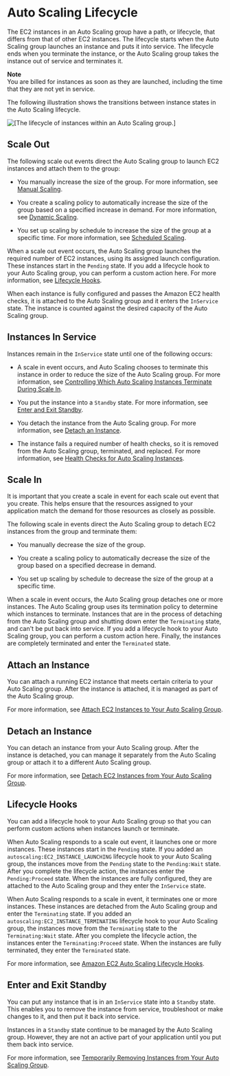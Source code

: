 # Auto Scaling Lifecycle<a name="AutoScalingGroupLifecycle"></a>

The EC2 instances in an Auto Scaling group have a path, or lifecycle, that differs from that of other EC2 instances\. The lifecycle starts when the Auto Scaling group launches an instance and puts it into service\. The lifecycle ends when you terminate the instance, or the Auto Scaling group takes the instance out of service and terminates it\.

**Note**  
You are billed for instances as soon as they are launched, including the time that they are not yet in service\.

The following illustration shows the transitions between instance states in the Auto Scaling lifecycle\.

![\[The lifecycle of instances within an Auto Scaling group.\]](http://docs.aws.amazon.com/autoscaling/ec2/userguide/images/auto_scaling_lifecycle.png)

## Scale Out<a name="as-lifecycle-scale-out"></a>

The following scale out events direct the Auto Scaling group to launch EC2 instances and attach them to the group:

+ You manually increase the size of the group\. For more information, see [Manual Scaling](as-manual-scaling.md)\.

+ You create a scaling policy to automatically increase the size of the group based on a specified increase in demand\. For more information, see [Dynamic Scaling](as-scale-based-on-demand.md)\.

+ You set up scaling by schedule to increase the size of the group at a specific time\. For more information, see [Scheduled Scaling](schedule_time.md)\.

When a scale out event occurs, the Auto Scaling group launches the required number of EC2 instances, using its assigned launch configuration\. These instances start in the `Pending` state\. If you add a lifecycle hook to your Auto Scaling group, you can perform a custom action here\. For more information, see [Lifecycle Hooks](#as-lifecycle-hooks)\.

When each instance is fully configured and passes the Amazon EC2 health checks, it is attached to the Auto Scaling group and it enters the `InService` state\. The instance is counted against the desired capacity of the Auto Scaling group\.

## Instances In Service<a name="as-lifecycle-inservice"></a>

Instances remain in the `InService` state until one of the following occurs:

+ A scale in event occurs, and Auto Scaling chooses to terminate this instance in order to reduce the size of the Auto Scaling group\. For more information, see [Controlling Which Auto Scaling Instances Terminate During Scale In](as-instance-termination.md)\.

+ You put the instance into a `Standby` state\. For more information, see [Enter and Exit Standby](#as-lifecycle-standby)\.

+ You detach the instance from the Auto Scaling group\. For more information, see [Detach an Instance](#as-lifecycle-detach)\.

+ The instance fails a required number of health checks, so it is removed from the Auto Scaling group, terminated, and replaced\. For more information, see [Health Checks for Auto Scaling Instances](healthcheck.md)\.

## Scale In<a name="as-lifecycle-scale-in"></a>

It is important that you create a scale in event for each scale out event that you create\. This helps ensure that the resources assigned to your application match the demand for those resources as closely as possible\.

The following scale in events direct the Auto Scaling group to detach EC2 instances from the group and terminate them:

+ You manually decrease the size of the group\.

+ You create a scaling policy to automatically decrease the size of the group based on a specified decrease in demand\.

+ You set up scaling by schedule to decrease the size of the group at a specific time\.

When a scale in event occurs, the Auto Scaling group detaches one or more instances\. The Auto Scaling group uses its termination policy to determine which instances to terminate\. Instances that are in the process of detaching from the Auto Scaling group and shutting down enter the `Terminating` state, and can't be put back into service\. If you add a lifecycle hook to your Auto Scaling group, you can perform a custom action here\. Finally, the instances are completely terminated and enter the `Terminated` state\.

## Attach an Instance<a name="as-lifecycle-attach"></a>

You can attach a running EC2 instance that meets certain criteria to your Auto Scaling group\. After the instance is attached, it is managed as part of the Auto Scaling group\.

For more information, see [Attach EC2 Instances to Your Auto Scaling Group](attach-instance-asg.md)\.

## Detach an Instance<a name="as-lifecycle-detach"></a>

You can detach an instance from your Auto Scaling group\. After the instance is detached, you can manage it separately from the Auto Scaling group or attach it to a different Auto Scaling group\.

For more information, see [Detach EC2 Instances from Your Auto Scaling Group](detach-instance-asg.md)\.

## Lifecycle Hooks<a name="as-lifecycle-hooks"></a>

You can add a lifecycle hook to your Auto Scaling group so that you can perform custom actions when instances launch or terminate\.

When Auto Scaling responds to a scale out event, it launches one or more instances\. These instances start in the `Pending` state\. If you added an `autoscaling:EC2_INSTANCE_LAUNCHING` lifecycle hook to your Auto Scaling group, the instances move from the `Pending` state to the `Pending:Wait` state\. After you complete the lifecycle action, the instances enter the `Pending:Proceed` state\. When the instances are fully configured, they are attached to the Auto Scaling group and they enter the `InService` state\.

When Auto Scaling responds to a scale in event, it terminates one or more instances\. These instances are detached from the Auto Scaling group and enter the `Terminating` state\. If you added an `autoscaling:EC2_INSTANCE_TERMINATING` lifecycle hook to your Auto Scaling group, the instances move from the `Terminating` state to the `Terminating:Wait` state\. After you complete the lifecycle action, the instances enter the `Terminating:Proceed` state\. When the instances are fully terminated, they enter the `Terminated` state\.

For more information, see [Amazon EC2 Auto Scaling Lifecycle Hooks](lifecycle-hooks.md)\.

## Enter and Exit Standby<a name="as-lifecycle-standby"></a>

You can put any instance that is in an `InService` state into a `Standby` state\. This enables you to remove the instance from service, troubleshoot or make changes to it, and then put it back into service\.

Instances in a `Standby` state continue to be managed by the Auto Scaling group\. However, they are not an active part of your application until you put them back into service\.

For more information, see [Temporarily Removing Instances from Your Auto Scaling Group](as-enter-exit-standby.md)\.